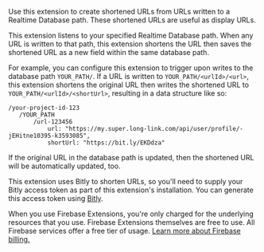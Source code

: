 Use this extension to create shortened URLs from URLs written to a Realtime Database path. These shortened URLs are useful as display URLs.

This extension listens to your specified Realtime Database path. When any URL is written to that path, this extension shortens the URL then saves the shortened URL as a new field within the same database path.

For example, you can configure this extension to trigger upon writes to the database path `YOUR_PATH/`. If a URL is written to `YOUR_PATH/<urlId>/<url>`, this extension shortens the original URL then writes the shortened URL to `YOUR_PATH/<urlId>/<shortUrl>`, resulting in a data structure like so:

```
/your-project-id-123
   /YOUR_PATH
       /url-123456
           url: "https://my.super.long-link.com/api/user/profile/-jEHitne10395-k3593085",
           shortUrl: "https://bit.ly/EKDdza"
```

If the original URL in the database path is updated, then the shortened URL will be automatically updated, too.

This extension uses Bitly to shorten URLs, so you'll need to supply your Bitly access token as part of this extension's installation. You can generate this access token using [Bitly](https://bitly.com/a/oauth_apps).

When you use Firebase Extensions, you're only charged for the underlying resources that you use. Firebase Extensions themselves are free to use. All Firebase services offer a free tier of usage. [Learn more about Firebase billing.](https://firebase.google.com/pricing)
